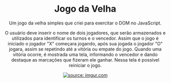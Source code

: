 <h1 align="center"> Jogo da Velha </h1>

<p align="center"> Um jogo da velha simples que criei para exercitar o DOM no JavaScript.</p>
<p align="center"> O usuário deve inserir o nome de dois jogadores, que serão armazenados e utilizados para identificar os turnos e o vencedor. 
Assim que o jogo é iniciado o jogador "X" começara jogando, após sua jogada o jogador "O" jogara, assim se repetindo até a vitória ou empate do jogo. 
Quando uma vitória ocorre, é mostrada uma tela, informando o vencedor e dando destaque as marcações que fizeram ele ganhar. 
Nessa tela é possível reiniciar o jogo.</p>


<p align="center">
<a href="https://imgur.com/xjbB4PG"><img src="https://i.imgur.com/xjbB4PG.gif" title="source: imgur.com" /></a>
</p>
